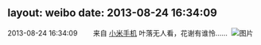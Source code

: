 layout: weibo
date: 2013-08-24 16:34:09
---
2013-08-24 16:34:09  &nbsp;&nbsp;&nbsp;&nbsp;&nbsp;&nbsp; 来自 <a href="http://app.weibo.com/t/feed/22zMnn" rel="nofollow">小米手机</a>
叶落无人看，花谢有谁怜…… ​​​
![图片](https://ww4.sinaimg.cn/large/6d2a6003jw1e7xu1mc8olj218g0p0djk.jpg)
